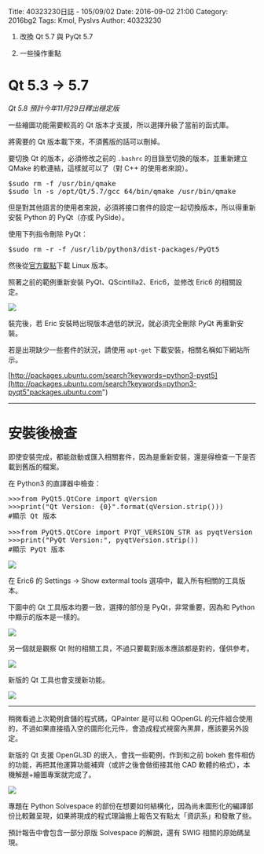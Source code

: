 Title: 40323230日誌 - 105/09/02
Date: 2016-09-02 21:00
Category: 2016bg2
Tags: Kmol, Pyslvs
Author: 40323230


1. 改換 Qt 5.7 與 PyQt 5.7

1. 一些操作重點

<!-- PELICAN_END_SUMMARY -->

Qt 5.3 -> 5.7
===

*Qt 5.8 預計今年11月29日釋出穩定版*

一些繪圖功能需要較高的 Qt 版本才支援，所以選擇升級了當前的函式庫。

將需要的 Qt 版本載下來，不須舊版的話可以刪掉。

要切換 Qt 的版本，必須修改之前的 `.bashrc` 的目錄至切換的版本，並重新建立 QMake 的軟連結，這樣就可以了（對 C++ 的使用者來說）。

<pre>
$sudo rm -f /usr/bin/qmake
$sudo ln -s /opt/Qt/5.7/gcc_64/bin/qmake /usr/bin/qmake
</pre>

但是對其他語言的使用者來說，必須將接口套件的設定一起切換版本，所以得重新安裝 Python 的 PyQt（亦或 PySide）。

使用下列指令刪除 PyQt：

<pre>
$sudo rm -r -f /usr/lib/python3/dist-packages/PyQt5
</pre>

然後從[官方載點](https://riverbankcomputing.com/software/pyqt/download5"riverbankcomputing.com")下載 Linux 版本。

照著之前的範例重新安裝 PyQt、QScintilla2、Eric6，並修改 Eric6 的相關設定。

<img src="http://i.imgur.com/CAdFahb.png" >

裝完後，若 Eric 安裝時出現版本過低的狀況，就必須完全刪除 PyQt 再重新安裝。

若是出現缺少一些套件的狀況，請使用 `apt-get` 下載安裝，相關名稱如下網站所示。

[http://packages.ubuntu.com/search?keywords=python3-pyqt5](http://packages.ubuntu.com/search?keywords=python3-pyqt5"packages.ubuntu.com")

<hr>

安裝後檢查
===

即使安裝完成，都能啟動或匯入相關套件，因為是重新安裝，還是得檢查一下是否載到舊版的檔案。

在 Python3 的直譯器中檢查：

<pre>
>>>from PyQt5.QtCore import qVersion
>>>print("Qt Version: {0}".format(qVersion.strip()))
#顯示 Qt 版本

>>>from PyQt5.QtCore import PYQT_VERSION_STR as pyqtVersion
>>>print("PyQt Version:", pyqtVersion.strip())
#顯示 PyQt 版本
</pre>

<img src="http://i.imgur.com/MBTakmh.png" >

在 Eric6 的 Settings -> Show extermal tools 選項中，載入所有相關的工具版本。

下圖中的 Qt 工具版本均要一致，選擇的部份是 PyQt，非常重要，因為和 Python 中顯示的版本是一樣的。

<img src="http://i.imgur.com/KtevLeH.png" >

另一個就是觀察 Qt 附的相關工具，不過只要載對版本應該都是對的，僅供參考。

<img src="http://i.imgur.com/rbnu8Gy.png" >

新版的 Qt 工具也會支援新功能。

<img src="http://i.imgur.com/nyrxK7y.png" >

<hr>

稍微看過上次範例倉儲的程式碼，QPainter 是可以和 QOpenGL 的元件組合使用的，不過如果直接插入空的圖形化元件，會造成程式視窗內黑屏，應該要另外設定。

新版的 Qt 支援 OpenGL3D 的嵌入，會找一些範例，作到和之前 bokeh 套件相仿的功能，再把其他運算功能補齊（或許之後會做銜接其他 CAD 軟體的格式），本機解題+繪圖專案就完成了。

<img src="http://i.imgur.com/LuIz34p.png" >

專題在 Python Solvespace 的部份在想要如何結構化，因為尚未圖形化的編譯部份比較難呈現，如果將現成的程式理論搬上報告又有點太「資訊系」和發散了些。

預計報告中會包含一部分原版 Solvespace 的解說，還有 SWIG 相關的原始碼呈現。